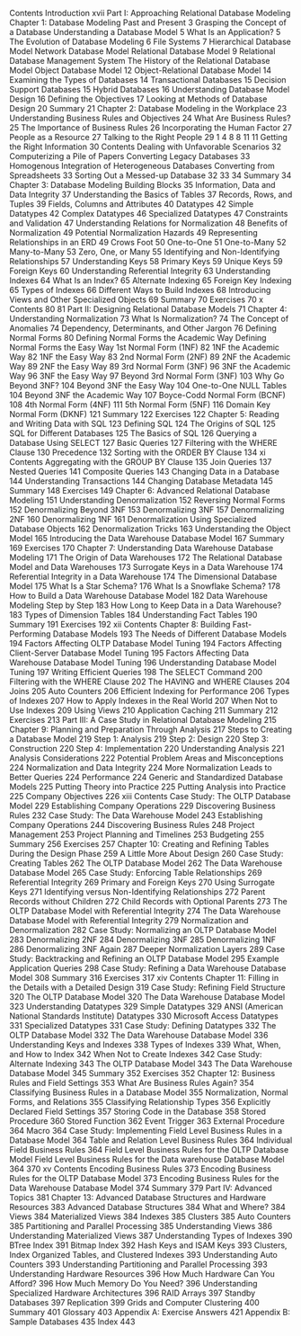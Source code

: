 Contents
Introduction xvii
Part I: Approaching Relational Database Modeling Chapter 1: Database Modeling Past and Present 3
Grasping the Concept of a Database Understanding a Database Model 5
What Is an Application? 5
The Evolution of Database Modeling 6
File Systems 7
Hierarchical Database Model Network Database Model Relational Database Model 9
Relational Database Management System The History of the Relational Database Model Object Database Model 12
Object-Relational Database Model 14
Examining the Types of Databases 14
Transactional Databases 15
Decision Support Databases 15
Hybrid Databases 16
Understanding Database Model Design 16
Defining the Objectives 17
Looking at Methods of Database Design 20
Summary 21
Chapter 2: Database Modeling in the Workplace 23
Understanding Business Rules and Objectives 24
What Are Business Rules? 25
The Importance of Business Rules 26
Incorporating the Human Factor 27
People as a Resource 27
Talking to the Right People 29
1
4
8
8
11
11
Getting the Right Information 30
Contents
Dealing with Unfavorable Scenarios 32
Computerizing a Pile of Papers Converting Legacy Databases 33
Homogenous Integration of Heterogeneous Databases Converting from Spreadsheets 33
Sorting Out a Messed-up Database 32
33
34
Summary 34
Chapter 3: Database Modeling Building Blocks 35
Information, Data and Data Integrity 37
Understanding the Basics of Tables 37
Records, Rows, and Tuples 39
Fields, Columns and Attributes 40
Datatypes 42
Simple Datatypes 42
Complex Datatypes 46
Specialized Datatypes 47
Constraints and Validation 47
Understanding Relations for Normalization 48
Benefits of Normalization 49
Potential Normalization Hazards 49
Representing Relationships in an ERD 49
Crows Foot 50
One-to-One 51
One-to-Many 52
Many-to-Many 53
Zero, One, or Many 55
Identifying and Non-Identifying Relationships 57
Understanding Keys 58
Primary Keys 59
Unique Keys 59
Foreign Keys 60
Understanding Referential Integrity 63
Understanding Indexes 64
What Is an Index? 65
Alternate Indexing 65
Foreign Key Indexing 65
Types of Indexes 66
Different Ways to Build Indexes 68
Introducing Views and Other Specialized Objects 69
Summary 70
Exercises 70
x
Contents
80
81
Part II: Designing Relational Database Models 71
Chapter 4: Understanding Normalization 73
What Is Normalization? 74
The Concept of Anomalies 74
Dependency, Determinants, and Other Jargon 76
Defining Normal Forms 80
Defining Normal Forms the Academic Way Defining Normal Forms the Easy Way 1st Normal Form (1NF) 82
1NF the Academic Way 82
1NF the Easy Way 83
2nd Normal Form (2NF) 89
2NF the Academic Way 89
2NF the Easy Way 89
3rd Normal Form (3NF) 96
3NF the Academic Way 96
3NF the Easy Way 97
Beyond 3rd Normal Form (3NF) 103
Why Go Beyond 3NF? 104
Beyond 3NF the Easy Way 104
One-to-One NULL Tables 104
Beyond 3NF the Academic Way 107
Boyce-Codd Normal Form (BCNF) 108
4th Normal Form (4NF) 111
5th Normal Form (5NF) 116
Domain Key Normal Form (DKNF) 121
Summary 122
Exercises 122
Chapter 5: Reading and Writing Data with SQL 123
Defining SQL 124
The Origins of SQL 125
SQL for Different Databases 125
The Basics of SQL 126
Querying a Database Using SELECT 127
Basic Queries 127
Filtering with the WHERE Clause 130
Precedence 132
Sorting with the ORDER BY Clause 134
xi
Contents
Aggregating with the GROUP BY Clause 135
Join Queries 137
Nested Queries 141
Composite Queries 143
Changing Data in a Database 144
Understanding Transactions 144
Changing Database Metadata 145
Summary 148
Exercises 149
Chapter 6: Advanced Relational Database Modeling 151
Understanding Denormalization 152
Reversing Normal Forms 152
Denormalizing Beyond 3NF 153
Denormalizing 3NF 157
Denormalizing 2NF 160
Denormalizing 1NF 161
Denormalization Using Specialized Database Objects 162
Denormalization Tricks 163
Understanding the Object Model 165
Introducing the Data Warehouse Database Model 167
Summary 169
Exercises 170
Chapter 7: Understanding Data Warehouse Database Modeling 171
The Origin of Data Warehouses 172
The Relational Database Model and Data Warehouses 173
Surrogate Keys in a Data Warehouse 174
Referential Integrity in a Data Warehouse 174
The Dimensional Database Model 175
What Is a Star Schema? 176
What Is a Snowflake Schema? 178
How to Build a Data Warehouse Database Model 182
Data Warehouse Modeling Step by Step 183
How Long to Keep Data in a Data Warehouse? 183
Types of Dimension Tables 184
Understanding Fact Tables 190
Summary 191
Exercises 192
xii
Contents
Chapter 8: Building Fast-Performing Database Models 193
The Needs of Different Database Models 194
Factors Affecting OLTP Database Model Tuning 194
Factors Affecting Client-Server Database Model Tuning 195
Factors Affecting Data Warehouse Database Model Tuning 196
Understanding Database Model Tuning 197
Writing Efficient Queries 198
The SELECT Command 200
Filtering with the WHERE Clause 202
The HAVING and WHERE Clauses 204
Joins 205
Auto Counters 206
Efficient Indexing for Performance 206
Types of Indexes 207
How to Apply Indexes in the Real World 207
When Not to Use Indexes 209
Using Views 210
Application Caching 211
Summary 212
Exercises 213
Part III: A Case Study in Relational Database Modeling 215
Chapter 9: Planning and Preparation Through Analysis 217
Steps to Creating a Database Model 219
Step 1: Analysis 219
Step 2: Design 220
Step 3: Construction 220
Step 4: Implementation 220
Understanding Analysis 221
Analysis Considerations 222
Potential Problem Areas and Misconceptions 224
Normalization and Data Integrity 224
More Normalization Leads to Better Queries 224
Performance 224
Generic and Standardized Database Models 225
Putting Theory into Practice 225
Putting Analysis into Practice 225
Company Objectives 226
xiii
Contents
Case Study: The OLTP Database Model 229
Establishing Company Operations 229
Discovering Business Rules 232
Case Study: The Data Warehouse Model 243
Establishing Company Operations 244
Discovering Business Rules 248
Project Management 253
Project Planning and Timelines 253
Budgeting 255
Summary 256
Exercises 257
Chapter 10: Creating and Refining Tables During the Design Phase 259
A Little More About Design 260
Case Study: Creating Tables 262
The OLTP Database Model 262
The Data Warehouse Database Model 265
Case Study: Enforcing Table Relationships 269
Referential Integrity 269
Primary and Foreign Keys 270
Using Surrogate Keys 271
Identifying versus Non-Identifying Relationships 272
Parent Records without Children 272
Child Records with Optional Parents 273
The OLTP Database Model with Referential Integrity 274
The Data Warehouse Database Model with Referential Integrity 279
Normalization and Denormalization 282
Case Study: Normalizing an OLTP Database Model 283
Denormalizing 2NF 284
Denormalizing 3NF 285
Denormalizing 1NF 286
Denormalizing 3NF Again 287
Deeper Normalization Layers 289
Case Study: Backtracking and Refining an OLTP Database Model 295
Example Application Queries 298
Case Study: Refining a Data Warehouse Database Model 308
Summary 316
Exercises 317
xiv
Contents
Chapter 11: Filling in the Details with a Detailed Design 319
Case Study: Refining Field Structure 320
The OLTP Database Model 320
The Data Warehouse Database Model 323
Understanding Datatypes 329
Simple Datatypes 329
ANSI (American National Standards Institute) Datatypes 330
Microsoft Access Datatypes 331
Specialized Datatypes 331
Case Study: Defining Datatypes 332
The OLTP Database Model 332
The Data Warehouse Database Model 336
Understanding Keys and Indexes 338
Types of Indexes 339
What, When, and How to Index 342
When Not to Create Indexes 342
Case Study: Alternate Indexing 343
The OLTP Database Model 343
The Data Warehouse Database Model 345
Summary 352
Exercises 352
Chapter 12: Business Rules and Field Settings 353
What Are Business Rules Again? 354
Classifying Business Rules in a Database Model 355
Normalization, Normal Forms, and Relations 355
Classifying Relationship Types 356
Explicitly Declared Field Settings 357
Storing Code in the Database 358
Stored Procedure 360
Stored Function 362
Event Trigger 363
External Procedure 364
Macro 364
Case Study: Implementing Field Level Business Rules in a Database Model 364
Table and Relation Level Business Rules 364
Individual Field Business Rules 364
Field Level Business Rules for the OLTP Database Model Field Level Business Rules for the Data warehouse Database Model 364
370
xv
Contents
Encoding Business Rules 373
Encoding Business Rules for the OLTP Database Model 373
Encoding Business Rules for the Data Warehouse Database Model 374
Summary 379
Part IV: Advanced Topics 381
Chapter 13: Advanced Database Structures and Hardware Resources 383
Advanced Database Structures 384
What and Where? 384
Views 384
Materialized Views 384
Indexes 385
Clusters 385
Auto Counters 385
Partitioning and Parallel Processing 385
Understanding Views 386
Understanding Materialized Views 387
Understanding Types of Indexes 390
BTree Index 391
Bitmap Index 392
Hash Keys and ISAM Keys 393
Clusters, Index Organized Tables, and Clustered Indexes 393
Understanding Auto Counters 393
Understanding Partitioning and Parallel Processing 393
Understanding Hardware Resources 396
How Much Hardware Can You Afford? 396
How Much Memory Do You Need? 396
Understanding Specialized Hardware Architectures 396
RAID Arrays 397
Standby Databases 397
Replication 399
Grids and Computer Clustering 400
Summary 401
Glossary 403
Appendix A: Exercise Answers 421
Appendix B: Sample Databases 435
Index 443